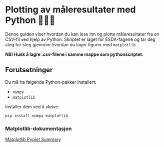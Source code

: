 # Plotting av måleresultater med Python 🧚🏼‍♀️

Denne guiden viser hvordan du kan lese inn og plotte måleresultater fra en CSV-fil ved hjelp av Python. Skriptet er laget for ESDA-fagene og tar deg steg for steg gjennom hvordan du lager figurer med `matplotlib`.

**NB! Husk å lagre .csv-filene i samme mappe som pythonscriptet.**


## Forutsetninger 

Du må ha følgende Python-pakker installert:
- `numpy`
- `matplotlib`

Installer dem ved å skrive:
```bash
pip install numpy matplotlib
```


### Matplotlib-dokumentasjon
[Matplotlib Pyplot Summary](https://matplotlib.org/stable/api/pyplot_summary.html)
